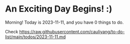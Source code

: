 # An Exciting Day Begins! :)

Morning! Today is 2023-11-11, and you have 0 things to do.

Check https://raw.githubusercontent.com/cauliyang/to-do-list/main/todos/2023-11-11.md